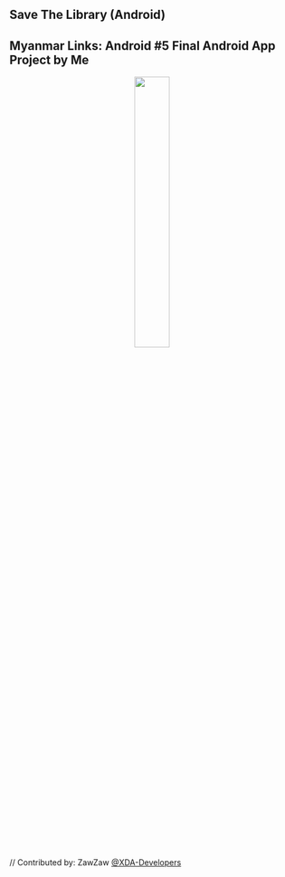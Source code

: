 ## Save The Library (Android)
## Myanmar Links: Android #5 Final Android App Project by Me

<center><img src="https://scontent.frgn1-1.fna.fbcdn.net/v/t1.0-9/1219_1345578525467953_5067716976196921086_n.png?_nc_eui2=v1%3AAeGv3K0We3EnZdwu6t4UxqlqWudAae2CqQgdMn-HHi8NBrutrwLyLb10BDCE6mVQhjqh2iiKo6skxKGxp4SSM78xWVSRoLVfvFBl55zhtEcBsw&oh=f6b0066202c536797798ab14a388e34c&oe=5A8D038D" height="35%" width="35%;"/></center> 

// Contributed by: ZawZaw [@XDA-Developers](https://forum.xda-developers.com/member.php?u=7581611)
